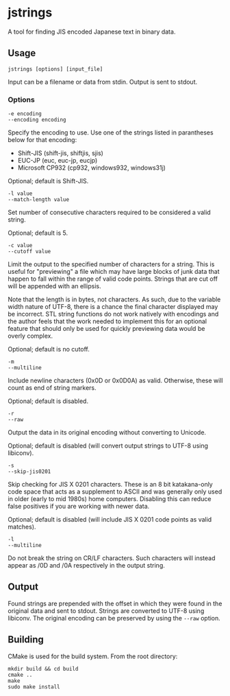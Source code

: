 # jstrings

A tool for finding JIS encoded Japanese text in binary data.

## Usage

	jstrings [options] [input_file]

Input can be a filename or data from stdin. Output is sent to stdout.

### Options

	-e encoding
	--encoding encoding

Specify the encoding to use. Use one of the strings listed in parantheses below for that encoding:

* Shift-JIS (shift-jis, shiftjis, sjis)
* EUC-JP (euc, euc-jp, eucjp)
* Microsoft CP932 (cp932, windows932, windows31j)

Optional; default is Shift-JIS.

	-l value
	--match-length value

Set number of consecutive characters required to be considered a valid string.

Optional; default is 5.

	-c value
	--cutoff value

Limit the output to the specified number of characters for a string. This is useful for "previewing" a file which may have large blocks of junk data that happen to fall within the range of valid code points. Strings that are cut off will be appended with an ellipsis.

Note that the length is in bytes, not characters. As such, due to the variable width nature of UTF-8, there is a chance the final character displayed may be incorrect. STL string functions do not work natively with encodings and the author feels that the work needed to implement this for an optional feature that should only be used for quickly previewing data would be overly complex.

Optional; default is no cutoff.

	-m
	--multiline

Include newline characters (0x0D or 0x0D0A) as valid. Otherwise, these will count as end of string markers.

Optional; default is disabled.

	-r
	--raw

Output the data in its original encoding without converting to Unicode.

Optional; default is disabled (will convert output strings to UTF-8 using libiconv).

	-s
	--skip-jis0201

Skip checking for JIS X 0201 characters. These is an 8 bit katakana-only code space that acts as a supplement to ASCII and was generally only used in older (early to mid 1980s) home computers. Disabling this can reduce false positives if you are working with newer data.

Optional; default is disabled (will include JIS X 0201 code points as valid matches).


	-l
	--multiline

Do not break the string on CR/LF characters. Such characters will instead appear as /0D and /0A respectively in the output string.

## Output

Found strings are prepended with the offset in which they were found in the original data and sent to stdout. Strings are converted to UTF-8 using libiconv. The original encoding can be preserved by using the `--raw` option.

## Building

CMake is used for the build system. From the root directory:

	mkdir build && cd build
	cmake ..
	make
	sudo make install
